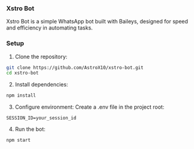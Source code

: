 ### Xstro Bot

Xstro Bot is a simple WhatsApp bot built with Baileys, designed for speed and efficiency in automating tasks.

### Setup

1. Clone the repository:
```bash
git clone https://github.com/AstroX10/xstro-bot.git
cd xstro-bot
```

2. Install dependencies:
```bash
npm install
```

3. Configure environment: Create a .env file in the project root:
```env
SESSION_ID=your_session_id
```

4. Run the bot:
```bash
npm start
```
